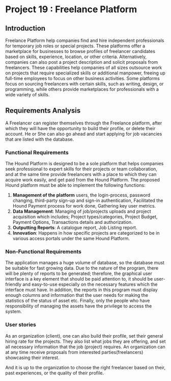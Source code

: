 # Project 19 : Freelance Platform

## Introduction

Freelance Platform help companies find and hire independent professionals for temporary job roles or special projects. These platforms offer a marketplace for businesses to browse profiles of freelancer candidates based on skills, experience, location, or other criteria. Alternatively, companies can also post a project description and solicit proposals from freelancers. These capabilities help companies of all sizes outsource work on projects that require specialized skills or additional manpower, freeing up full-time employees to focus on other business activities. Some platforms focus on sourcing freelancers with certain skills, such as writing, design, or programming, while others provide marketplaces for professionals with a wide variety of skills.

## Requirements Analysis

A Freelancer can register themselves through the Freelance platform, after which they will have the opportunity to build their profile, or delete their account. He or She can also go ahead and start applying for job vacancies that are listed with the database.

### Functional Requirements
The Hound Platform is designed to be a sole platform that helps companies seek professional to expert skills for their projects or team collaboration, and at the same time provide freelancers with a place to which they can acquire work easily, and get paid from the Hound Platform. The proposed Hound platform must be able to implement the following functions:

1. __Management of the platform__ users, the login-process, password changing, third-party sign-up and sign-in authentication, Facilitated the Hound Payment process for work done, Gathering key user metrics.
2. __Data Management__: Managing of job/projects uploads and project acquisition which includes; Project types/categories, Project Budget, Payment Options, Transactions details and authorization.
3. __Outputting Reports__: A catalogue report, Job Listing report.
4. __Innovation__: Happens in how specific projects are categorized to be in various access portals under the same Hound Platform.

### Non-Functional Requirements

The application manages a huge volume of database, so the database must be suitable for fast growing data.
Due to the nature of the program, there will be plenty of reports to be generated; therefore, the graphical user interface is a key element that should be paid attention to, it should be user- friendly and easy-to-use especially on the necessary features which the interface must have. In addition, the reports in this program must display enough columns and information that the user needs for making the statistics of the status of asset etc.
Finally, only the people who have responsibility of managing the assets have the privilege to access the system.

### User stories

As an organization (client), one can also build their profile, set their general hiring rate for the projects. They also list what jobs they are offering, and set all necessary information that the job (project) requires. An organization can at any time receive proposals from interested parties(freelancers) showcasing their interest.

And it is up to the organization to choose the right freelancer based on their, past experiences, or the quality of their profile.
